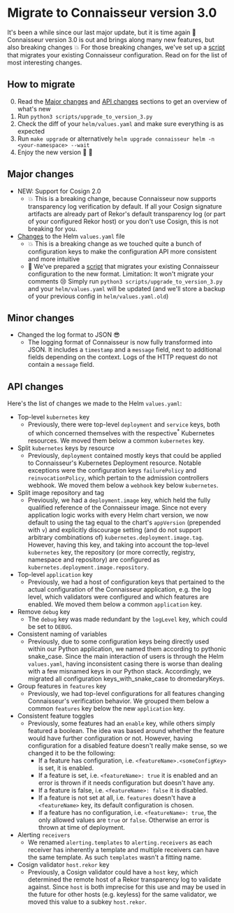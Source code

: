 # Migrate to Connaisseur version 3.0

It's been a while since our last major update, but it is time again :tada:
Connaisseur version 3.0 is out and brings along many new features, but also breaking changes :boom:
For those breaking changes, we've set up a [script](https://github.com/sse-secure-systems/connaisseur/blob/master/scripts/upgrade_to_version_3.py) that migrates your existing Connaisseur configuration.
Read on for the list of most interesting changes.

## How to migrate

0. Read the [Major changes](#major-changes) and [API changes](#api-changes) sections to get an overview of what's new
1. Run `python3 scripts/upgrade_to_version_3.py`
2. Check the diff of your `helm/values.yaml` and make sure everything is as expected
3. Run `make upgrade` or alternatively `helm upgrade connaisseur helm -n <your-namespace> --wait`
4. Enjoy the new version :tada: :crossed_fingers:

## Major changes

- NEW: Support for Cosign 2.0
    - :boom: This is a breaking change, because Connaisseur now supports transparency log verification by default.
    If all your Cosign signature artifacts are already part of Rekor's default transparency log (or part of your configured Rekor host) or you don't use Cosign, this is not breaking for you.
- [Changes](#api-changes) to the Helm `values.yaml` file
    - :boom: This is a breaking change as we touched quite a bunch of configuration keys to make the configuration API more consistent and more intuitive
    - :robot: We've prepared a [script](https://github.com/sse-secure-systems/connaisseur/blob/master/scripts/upgrade_to_version_3.py) that migrates your existing Connaisseur configuration to the new format. Limitation: It won't migrate your comments :cry: Simply run `python3 scripts/upgrade_to_version_3.py` and your `helm/values.yaml` will be updated (and we'll store a backup of your previous config in `helm/values.yaml.old`)

## Minor changes

- Changed the log format to JSON :sunglasses:
    - The logging format of Connaisseur is now fully transformed into JSON. It includes a `timestamp` and a `message` field, next to additional fields depending on the context. Logs of the HTTP request do not contain a `message` field.

## API changes

Here's the list of changes we made to the Helm `values.yaml`:

- Top-level `kubernetes` key
    - Previously, there were top-level `deployment` and `service` keys, both of which concerned themselves with the respective<sup>*</sup> Kubernetes resources.
    We moved them below a common `kubernetes` key.
- Split `kubernetes` keys by resource
    - Previously, `deployment` contained mostly keys that could be applied to Connaisseur's Kubernetes Deployment resource.
    Notable exceptions were the configuration keys `failurePolicy` and `reinvocationPolicy`, which pertain to the admission controllers webhook.
    We moved them below a `webhook` key below `kubernetes`.
- Split image repository and tag
    - Previously, we had a `deployment.image` key, which held the fully qualified reference of the Connaisseur image. Since not every application logic works with every Helm chart version, we now default to using the tag equal to the chart's `appVersion` (prepended with `v`) and explicitly discourage setting (and do not support arbitrary combinations of) `kubernetes.deployment.image.tag`. However, having this key, and taking into account the top-level `kubernetes` key, the repository (or more correctly, registry, namespace and repository) are configured as `kubernetes.deployment.image.repository`.
- Top-level `application` key
    - Previously, we had a host of configuration keys that pertained to the actual configuration of the Connaisseur application, e.g. the log level, which validators were configured and which features are enabled.
    We moved them below a common `application` key.
- Remove `debug` key
    - The `debug` key was made redundant by the `logLevel` key, which could be set to `DEBUG`.
- Consistent naming of variables
    - Previously, due to some configuration keys being directly used within our Python application, we named them according to pythonic snake_case.
    Since the main interaction of users is through the Helm `values.yaml`, having inconsistent casing there is worse than dealing with a few misnamed keys in our Python stack.
    Accordingly, we migrated all configuration keys_with_snake_case to dromedaryKeys.
- Group features in `features` key
    - Previously, we had top-level configurations for all features changing Connaisseur's verification behavior.
    We grouped them below a common `features` key below the new `application` key.
- Consistent feature toggles
    - Previously, some features had an `enable` key, while others simply featured a boolean.
    The idea was based around whether the feature would have further configuration or not.
    However, having configuration for a disabled feature doesn't really make sense, so we changed it to be the following:
        - If a feature has configuration, i.e. `<featureName>.<someConfigKey>` is set, it is enabled.
        - If a feature is set, i.e. `<featureName>: true` it is enabled and an error is thrown if it needs configuration but doesn't have any.
        - If a feature is false, i.e. `<featureName>: false` it is disabled.
        - If a feature is not set at all, i.e. `features` doesn't have a `<featureName>` key, its default configuration is chosen.
        - If a feature has no configuration, i.e. `<featureName>: true`, the only allowed values are `true` or `false`.
        Otherwise an error is thrown at time of deployment.
- Alerting `receivers`
    - We renamed `alerting.templates` to `alerting.receivers` as each receiver has inherently a template and multiple receivers can have the same template.
    As such `templates` wasn't a fitting name.
- Cosign validator `host.rekor` key
    - Previously, a Cosign validator could have a `host` key, which determined the remote host of a Rekor transparency log to validate against.
    Since `host` is both imprecise for this use and may be used in the future for other hosts (e.g. keyless) for the same validator, we moved this value to a subkey `host.rekor`.
